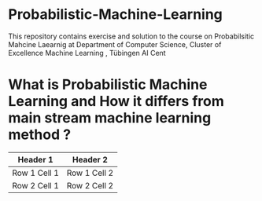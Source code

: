 # Probabilistic-Machine-Learning
This repository contains exercise and solution to the course on Probabilsitic Mahcine Laearnig at  Department of Computer Science, Cluster of Excellence Machine Learning
, Tübingen AI Cent

# What is Probabilistic Machine Learning and How it differs from main stream machine learning method ?
| Header 1 | Header 2 |
|---|---|
| Row 1 Cell 1 | Row 1 Cell 2 |
| Row 2 Cell 1 | Row 2 Cell 2 | Row 2 Cell 3 |